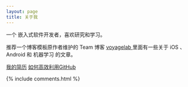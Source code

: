 ```yaml
---
layout: page
title: 关于我 
---
```


一个 嵌入式软件开发者，喜欢研究和学习。
<p>

推荐一个博客模板原作者维护的 Team 博客
<a target="_blank" href="http://talkingdata.me/"> voyagelab </a>
里面有一些关于 iOS 、Android 和 机器学习 的文章。



<p> 

<p>   

<a href="/resume/zhangqunweiMAIN.html">我的简历</a>
<a href="http://www.yangzhiping.com/tech/github.html">如何高效利用GitHub</a>

{% include comments.html %}

